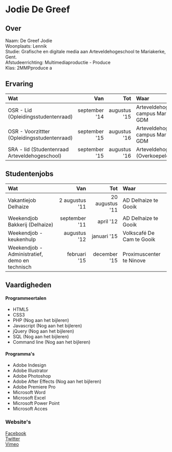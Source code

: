 # Jodie De Greef

## Over
<p>Naam: De Greef Jodie<br>
Woonplaats: Lennik <br>
Studie: Grafische en digitale media aan Arteveldehogeschool te Mariakerke, Gent. <br>
Afstudeerrichting: Multimediaproductie - Produce<br>
Klas: 2MMPproduce a</p>

## Ervaring
| Wat      |    Van | Tot | Waar |
| :-------- | --------:| --------:| :-- |
| OSR - Lid (Opleidingsstudentenraad)   | september '14 |  augustus '15  | Arteveldehogeschool campus Mariakerke GDM |
| OSR - Voorzittter (Opleidingsstudentenraad)    | september '15 |  augustus '16  | Arteveldehogeschool campus Mariakerke GDM |
| SRA - lid (Studentenraad Arteveldehogeschool)      | september '15 |  augustus '16  | Arteveldehogeschool (Overkoepelend) |

## Studentenjobs
| Wat      |    Van | Tot | Waar |
| :-------- | --------:| ---: | :---- |
| Vakantiejob Delhaize | 2 augustus '11 | 20 augustus '11| AD Delhaize te Gooik| 
| Weekendjob Bakkerij (Delhaize) | september '11 | april '12| AD Delhaize te Gooik|
| Weekendjob - keukenhulp | augustus '12 | januari '15 | Volkscafé De Cam te Gooik |
| Weekendjob - Administratief, demo en technisch | februari '15 | december '15 | Proximuscenter te Ninove|

## Vaardigheden
#### Programmeertalen
* HTML5
* CSS3
* PHP (Nog aan het bijleren) 
* Javascript  (Nog aan het bijleren) 
* jQuery (Nog aan het bijleren) 
* SQL (Nog aan het bijleren) 
* Command line (Nog aan het bijleren) 

#### Programma's
* Adobe Indesign 
* Adobe Illustrator
* Adobe Photoshop
* Adobe After Effects (Nog aan het bijleren) 
* Adobe Premiere Pro
* Microsoft Word
* Microsoft Excel
* Microsoft Power Point 
* Microsoft Acces


### Website's

<p>
<a href="https://www.facebook.com/profile.php?id=1671799902" title="Jodie De Greef op Facebook">Facebook</a> <br>
<a href="https://twitter.com/jodiedegreef" title="Jodie De Greef op Twitter">Twitter</a><br>
<a href="https://vimeo.com/user37839934" title="Jodie De Greef op Vimeo">Vimeo</a>
</p>


